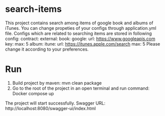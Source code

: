 # search-items

This project contains search among items of google book and albums of iTunes. You can change propeties of your configs through application.yml file. Configs which are related to searching items are stored in following config:
contract:
  external:
    book:
      google:
        url: https://www.googleapis.com
        key: <your google API key>
        max: 5
    album:
      itune:
        url: https://itunes.apple.com/search
        max: 5
Please change it according to your preferences.

# Run
1. Build project by maven:
   mvn clean package
2. Go to the root of the project in an open terminal and run command:
   Docker compose up

 The project will start successfully. 
 Swagger URL: http://localhost:8080/swagger-ui/index.html

